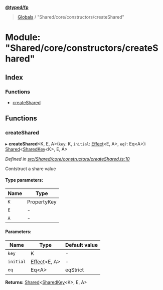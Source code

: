 **[@typed/fp](../README.md)**

> [Globals](../globals.md) / "Shared/core/constructors/createShared"

# Module: "Shared/core/constructors/createShared"

## Index

### Functions

* [createShared](_shared_core_constructors_createshared_.md#createshared)

## Functions

### createShared

▸ **createShared**\<K, E, A>(`key`: K, `initial`: [Effect](_effect_effect_.effect.md)\<E, A>, `eq?`: Eq\<A>): [Shared](_shared_core_model_shared_.shared.md)\<[SharedKey](_shared_core_model_sharedkey_.sharedkey.md)\<K>, E, A>

*Defined in [src/Shared/core/constructors/createShared.ts:10](https://github.com/TylorS/typed-fp/blob/41076ce/src/Shared/core/constructors/createShared.ts#L10)*

Contstruct a share value

#### Type parameters:

Name | Type |
------ | ------ |
`K` | PropertyKey |
`E` | - |
`A` | - |

#### Parameters:

Name | Type | Default value |
------ | ------ | ------ |
`key` | K | - |
`initial` | [Effect](_effect_effect_.effect.md)\<E, A> | - |
`eq` | Eq\<A> | eqStrict |

**Returns:** [Shared](_shared_core_model_shared_.shared.md)\<[SharedKey](_shared_core_model_sharedkey_.sharedkey.md)\<K>, E, A>
